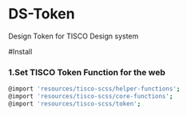 # DS-Token
Design Token for TISCO Design system

#Install
### 1.Set TISCO Token Function for the web
``` Bash
@import 'resources/tisco-scss/helper-functions';
@import 'resources/tisco-scss/core-functions';
@import 'resources/tisco-scss/token';
```
